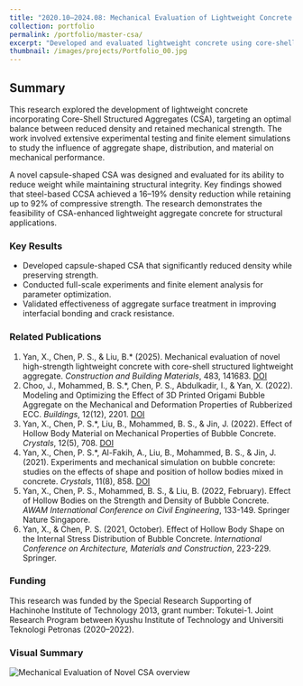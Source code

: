 ```yaml
---
title: "2020.10–2024.08: Mechanical Evaluation of Lightweight Concrete with Core-Shell Structured Aggregates"
collection: portfolio
permalink: /portfolio/master-csa/
excerpt: "Developed and evaluated lightweight concrete using core-shell structured aggregates (CSA) to optimize structural performance. Combined physical testing and finite element simulations to investigate how aggregate morphology, material composition, and interface properties influence compressive strength and density reduction."
thumbnail: /images/projects/Portfolio_00.jpg
---
```


## Summary

This research explored the development of lightweight concrete incorporating Core-Shell Structured Aggregates (CSA), targeting an optimal balance between reduced density and retained mechanical strength. The work involved extensive experimental testing and finite element simulations to study the influence of aggregate shape, distribution, and material on mechanical performance.

A novel capsule-shaped CSA was designed and evaluated for its ability to reduce weight while maintaining structural integrity. Key findings showed that steel-based CCSA achieved a 16–19% density reduction while retaining up to 92% of compressive strength. The research demonstrates the feasibility of CSA-enhanced lightweight aggregate concrete for structural applications.

### Key Results

- Developed capsule-shaped CSA that significantly reduced density while preserving strength.
- Conducted full-scale experiments and finite element analysis for parameter optimization.
- Validated effectiveness of aggregate surface treatment in improving interfacial bonding and crack resistance.

### Related Publications

1. Yan, X., Chen, P. S., & Liu, B.* (2025). Mechanical evaluation of novel high-strength lightweight concrete with core-shell structured lightweight aggregate. *Construction and Building Materials*, 483, 141683. [DOI](https://doi.org/10.1016/j.conbuildmat.2024.141683)
2. Choo, J., Mohammed, B. S.*, Chen, P. S., Abdulkadir, I., & Yan, X. (2022). Modeling and Optimizing the Effect of 3D Printed Origami Bubble Aggregate on the Mechanical and Deformation Properties of Rubberized ECC. *Buildings*, 12(12), 2201. [DOI](https://doi.org/10.3390/buildings12122201)
3. Yan, X., Chen, P. S.*, Liu, B., Mohammed, B. S., & Jin, J. (2022). Effect of Hollow Body Material on Mechanical Properties of Bubble Concrete. *Crystals*, 12(5), 708. [DOI](https://doi.org/10.3390/cryst12050708)
4. Yan, X., Chen, P. S.*, Al-Fakih, A., Liu, B., Mohammed, B. S., & Jin, J. (2021). Experiments and mechanical simulation on bubble concrete: studies on the effects of shape and position of hollow bodies mixed in concrete. *Crystals*, 11(8), 858. [DOI](https://doi.org/10.3390/cryst11080858)
5. Yan, X., Chen, P. S., Mohammed, B. S., & Liu, B. (2022, February). Effect of Hollow Bodies on the Strength and Density of Bubble Concrete. *AWAM International Conference on Civil Engineering*, 133-149. Springer Nature Singapore.
6. Yan, X., & Chen, P. S. (2021, October). Effect of Hollow Body Shape on the Internal Stress Distribution of Bubble Concrete. *International Conference on Architecture, Materials and Construction*, 223-229. Springer.

### Funding

This research was funded by the Special Research Supporting of Hachinohe Institute of Technology 2013, grant number: Tokutei-1. Joint Research Program between Kyushu Institute of Technology and Universiti Teknologi Petronas (2020–2022).

### Visual Summary

<img src='/images/Portfolio_00.png' alt='Mechanical Evaluation of Novel CSA overview'>